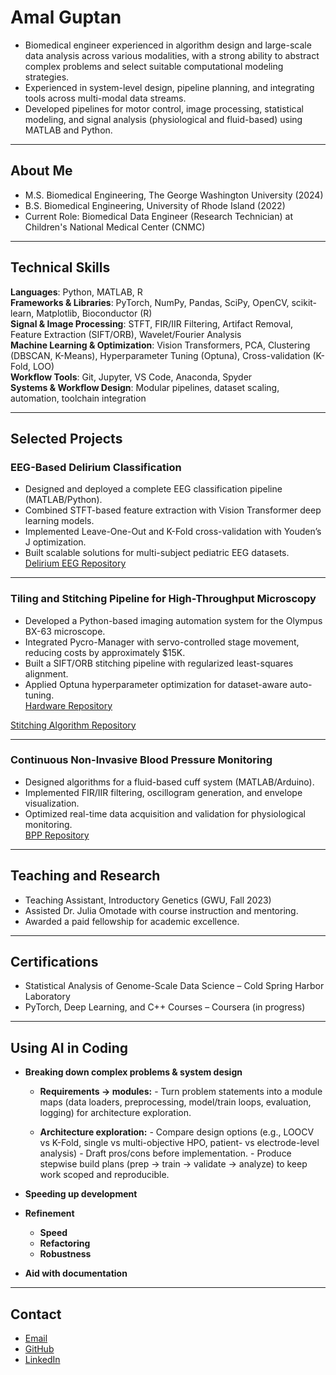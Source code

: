 # Amal Guptan

- Biomedical engineer experienced in algorithm design and large-scale data analysis across various modalities, with a strong ability to abstract complex problems and select suitable computational modeling strategies.
- Experienced in system-level design, pipeline planning, and integrating tools across multi-modal data streams.
- Developed pipelines for motor control, image processing, statistical modeling, and signal analysis (physiological and fluid-based) using MATLAB and Python. 

---

## About Me
- M.S. Biomedical Engineering, The George Washington University (2024)  
- B.S. Biomedical Engineering, University of Rhode Island (2022)  
- Current Role: Biomedical Data Engineer (Research Technician) at Children's National Medical Center (CNMC)  

---

## Technical Skills
**Languages**: Python, MATLAB, R  
**Frameworks & Libraries**: PyTorch, NumPy, Pandas, SciPy, OpenCV, scikit-learn, Matplotlib, Bioconductor (R)  
**Signal & Image Processing**: STFT, FIR/IIR Filtering, Artifact Removal, Feature Extraction (SIFT/ORB), Wavelet/Fourier Analysis  
**Machine Learning & Optimization**: Vision Transformers, PCA, Clustering (DBSCAN, K-Means), Hyperparameter Tuning (Optuna), Cross-validation (K-Fold, LOO)  
**Workflow Tools**: Git, Jupyter, VS Code, Anaconda, Spyder  
**Systems & Workflow Design**: Modular pipelines, dataset scaling, automation, toolchain integration  

---

## Selected Projects

### EEG-Based Delirium Classification
- Designed and deployed a complete EEG classification pipeline (MATLAB/Python).  
- Combined STFT-based feature extraction with Vision Transformer deep learning models.  
- Implemented Leave-One-Out and K-Fold cross-validation with Youden’s J optimization.  
- Built scalable solutions for multi-subject pediatric EEG datasets.  
[Delirium EEG Repository](https://github.com/aguptan/DeliriumEEG)  

---

### Tiling and Stitching Pipeline for High-Throughput Microscopy
- Developed a Python-based imaging automation system for the Olympus BX-63 microscope.  
- Integrated Pycro-Manager with servo-controlled stage movement, reducing costs by approximately $15K.  
- Built a SIFT/ORB stitching pipeline with regularized least-squares alignment.  
- Applied Optuna hyperparameter optimization for dataset-aware auto-tuning.  
[Hardware Repository](https://github.com/aguptan/MicroscopeScanTool)

[Stitching Algorithm Repository](https://github.com/aguptan/StitchingAlgorithm)

---

### Continuous Non-Invasive Blood Pressure Monitoring
- Designed algorithms for a fluid-based cuff system (MATLAB/Arduino).  
- Implemented FIR/IIR filtering, oscillogram generation, and envelope visualization.  
- Optimized real-time data acquisition and validation for physiological monitoring.  
[BPP Repository](https://github.com/aguptan/Blood_Pressure_Project)  

---

## Teaching and Research
- Teaching Assistant, Introductory Genetics (GWU, Fall 2023)  
- Assisted Dr. Julia Omotade with course instruction and mentoring.  
- Awarded a paid fellowship for academic excellence.  

---

## Certifications
- Statistical Analysis of Genome-Scale Data Science – Cold Spring Harbor Laboratory  
- PyTorch, Deep Learning, and C++ Courses – Coursera (in progress)  

---

## Using AI in Coding
- **Breaking down complex problems & system design**
  - **Requirements → modules:** 
		- Turn problem statements into a module maps (data loaders, preprocessing, model/train loops, evaluation, logging) for architecture exploration.
  
  - **Architecture exploration:** 
		- Compare design options (e.g., LOOCV vs K-Fold, single vs multi-objective HPO, patient- vs electrode-level analysis) 
		- Draft pros/cons before implementation.
        - Produce stepwise build plans (prep → train → validate → analyze) to keep work scoped and reproducible.
		
- **Speeding up development**

- **Refinement**
  - **Speed**
  - **Refactoring** 
  - **Robustness** 

- **Aid with documentation**

---

## Contact
- [Email](mailto:aguptan@gmail.com)
- [GitHub](https://github.com/aguptan)
- [LinkedIn](https://www.linkedin.com/in/amal-g-107002163/)

